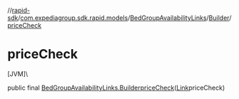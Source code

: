//[rapid-sdk](../../../../index.md)/[com.expediagroup.sdk.rapid.models](../../index.md)/[BedGroupAvailabilityLinks](../index.md)/[Builder](index.md)/[priceCheck](price-check.md)

# priceCheck

[JVM]\

public final [BedGroupAvailabilityLinks.Builder](index.md)[priceCheck](price-check.md)([Link](../../-link/index.md)priceCheck)
